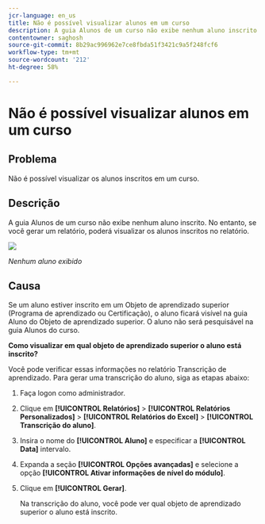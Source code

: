 ```yaml
---
jcr-language: en_us
title: Não é possível visualizar alunos em um curso
description: A guia Alunos de um curso não exibe nenhum aluno inscrito no Adobe Learning Manager. No entanto, se você gerar um relatório, poderá visualizar os alunos inscritos no relatório.
contentowner: saghosh
source-git-commit: 8b29ac996962e7ce8fbda51f3421c9a5f248fcf6
workflow-type: tm+mt
source-wordcount: '212'
ht-degree: 58%

---
```




# Não é possível visualizar alunos em um curso

## Problema

Não é possível visualizar os alunos inscritos em um curso.

## Descrição

A guia Alunos de um curso não exibe nenhum aluno inscrito. No entanto, se você gerar um relatório, poderá visualizar os alunos inscritos no relatório.

![](assets/no-learners.png)

*Nenhum aluno exibido*

## Causa

Se um aluno estiver inscrito em um Objeto de aprendizado superior (Programa de aprendizado ou Certificação), o aluno ficará visível na guia Aluno do Objeto de aprendizado superior. O aluno não será pesquisável na guia Alunos do curso.

**Como visualizar em qual objeto de aprendizado superior o aluno está inscrito?**

Você pode verificar essas informações no relatório Transcrição de aprendizado. Para gerar uma transcrição do aluno, siga as etapas abaixo:

1. Faça logon como administrador.
1. Clique em **[!UICONTROL Relatórios]** > **[!UICONTROL Relatórios Personalizados]** > **[!UICONTROL Relatórios do Excel]** > **[!UICONTROL Transcrição do aluno]**.

1. Insira o nome do **[!UICONTROL Aluno]** e especificar a **[!UICONTROL Data]** intervalo.
1. Expanda a seção **[!UICONTROL Opções avançadas]** e selecione a opção **[!UICONTROL Ativar informações de nível do módulo]**.
1. Clique em **[!UICONTROL Gerar]**.

   Na transcrição do aluno, você pode ver qual objeto de aprendizado superior o aluno está inscrito.
